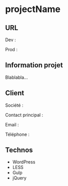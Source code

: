 # __projectName__


## URL

Dev :

Prod :


## Information projet

Blablabla...


## Client

Société :

Contact principal :

Email :

Téléphone :


## Technos

- WordPress
- LESS
- Gulp
- jQuery